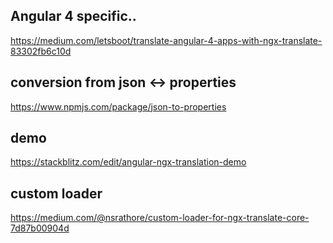 
## Angular 4 specific..
https://medium.com/letsboot/translate-angular-4-apps-with-ngx-translate-83302fb6c10d

## conversion from json <-> properties
https://www.npmjs.com/package/json-to-properties


## demo
https://stackblitz.com/edit/angular-ngx-translation-demo


## custom loader

https://medium.com/@nsrathore/custom-loader-for-ngx-translate-core-7d87b00904d
